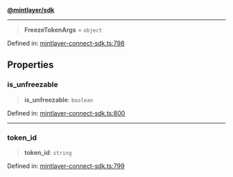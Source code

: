 [**@mintlayer/sdk**](../README.md)

***

> **FreezeTokenArgs** = `object`

Defined in: [mintlayer-connect-sdk.ts:798](https://github.com/mintlayer/mintlayer-connect-sdk/blob/18f92ef844c9ea3c1db66b69d7478d674343954b/packages/sdk/src/mintlayer-connect-sdk.ts#L798)

## Properties

### is\_unfreezable

> **is\_unfreezable**: `boolean`

Defined in: [mintlayer-connect-sdk.ts:800](https://github.com/mintlayer/mintlayer-connect-sdk/blob/18f92ef844c9ea3c1db66b69d7478d674343954b/packages/sdk/src/mintlayer-connect-sdk.ts#L800)

***

### token\_id

> **token\_id**: `string`

Defined in: [mintlayer-connect-sdk.ts:799](https://github.com/mintlayer/mintlayer-connect-sdk/blob/18f92ef844c9ea3c1db66b69d7478d674343954b/packages/sdk/src/mintlayer-connect-sdk.ts#L799)
